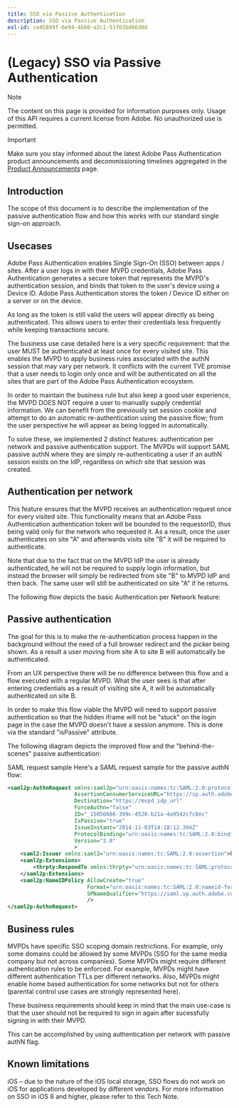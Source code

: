 ```yaml
---
title: SSO via Passive Authentication
description: SSO via Passive Authentication
exl-id: ce45899f-6e94-4bb0-a2c1-51f03bd66d8d
---
```

# (Legacy) SSO via Passive Authentication

>[!NOTE]
>
>The content on this page is provided for information purposes only. Usage of this API requires a current license from Adobe. No unauthorized use is permitted.

>[!IMPORTANT]
>
> Make sure you stay informed about the latest Adobe Pass Authentication product announcements and decommissioning timelines aggregated in the [Product Announcements](/help/authentication/product-announcements.md) page.

## Introduction

The scope of this document is to describe the implementation of the passive authentication flow and how this works with our standard single sign-on approach.

## Usecases

Adobe Pass Authentication enables Single Sign-On (SSO) between apps / sites. After a user logs in with their MVPD credentials, Adobe Pass Authentication generates a secure token that represents the MVPD's authentication session, and binds that token to the user's device using a Device ID. Adobe Pass Authentication stores the token / Device ID either on a server or on the device.

As long as the token is still valid the users will appear directly as being authenticated. This allows users to enter their credentials less frequently while keeping transactions secure.

 

The business use case detailed here is a very specific requirement: that the user MUST be authenticated at least once for every visited site. This enables the MVPD to apply business rules associated with the authN session that may vary per network. It conflicts with the current TVE promise that a user needs to login only once and will be authenticated on all the sites that are part of the Adobe Pass Authentication ecosystem.

 

In order to maintain the business rule but also keep a good user experience, the MVPD DOES NOT require a user to manually supply credential information. We can benefit from the previously set session cookie and attempt to do an automatic re-authentication using the passive flow; from the user perspective he will appear as being logged in automatically.

 

To solve these, we implemented 2 distinct features: authentication per network and passive authentication support. The MVPDs will support SAML passive authN where they are simply re-authenticating a user if an authN session exists on the IdP, regardless on which site that session was created.

 

## Authentication per network

This feature ensures that the MVPD receives an authentication request once for every visited site. This functionality means that an Adobe Pass Authentication authentication token will be bounded to the requestorID, thus being valid only for the network who requested it. As a result, once the user authenticates on site "A" and afterwards visits site "B" it will be required to authenticate.

 

Note that due to the fact that on the MVPD IdP the user is already authenticated, he will not be required to supply login information, but instead the browser will simply be redirected from site "B" to MVPD IdP and then back. The same user will still be authenticated on site "A" if he returns.

 

The following flow depicts the basic Authentication per Network feature:



 

## Passive authentication

The goal for this is to make the re-authentication process happen in the background without the need of a full browser redirect and the picker being shown. As a result a user moving from site A to site B will automatically be authenticated.

 

From an UX perspective there will be no difference between this flow and a flow executed with a regular MVPD. What the user sees is that after entering credentials as a result of visiting site A, it will be automatically authenticated on site B. 

 

In order to make this flow viable the MVPD will need to support passive authentication so that the hidden iframe will not be "stuck" on the login page in the case the MVPD doesn't have a session anymore. This is done via the standard "isPassive" attribute.

 

The following diagram depicts the improved flow and the "behind-the-scenes" passive authentication:



 

SAML request sample
Here's a SAML request sample for the passive authN flow:

 
```xml
<saml2p:AuthnRequest xmlns:saml2p="urn:oasis:names:tc:SAML:2.0:protocol"
                     AssertionConsumerServiceURL="https://sp.auth.adobe.com/sp/saml/SAMLAssertionConsumer"
                     Destination="https://mvpd_idp_url"
                     ForceAuthn="false"
                     ID="_15056686-399c-4528-b21a-4a9542cfc8ec"
                     IsPassive="true"
                     IssueInstant="2014-11-03T14:18:12.394Z"
                     ProtocolBinding="urn:oasis:names:tc:SAML:2.0:bindings:HTTP-POST"
                     Version="2.0"
                     >
    <saml2:Issuer xmlns:saml2="urn:oasis:names:tc:SAML:2.0:assertion">https://saml.sp.auth.adobe.com </saml2:Issuer>
    <saml2p:Extensions>
        <thrpty:RespondTo xmlns:thrpty="urn:oasis:names:tc:SAML:protocol:ext:third-party">https://saml.sp.auth.adobe.com</thrpty:RespondTo>
    </saml2p:Extensions>
    <saml2p:NameIDPolicy AllowCreate="true"
                         Format="urn:oasis:names:tc:SAML:2.0:nameid-format:transient"
                         SPNameQualifier="https://saml.sp.auth.adobe.com"
                         />
</saml2p:AuthnRequest>
``` 

## Business rules

MVPDs have specific SSO scoping domain restrictions. For example, only some domains could be allowed by some MVPDs (SSO for the same media company but not across companies).
Some MVPDs might require different authentication rules to be enforced. For example, MVPDs might have different authentication TTLs per different networks. Also, MVPDs might enable home based authentication for some networks but not for others (parental control use cases are strongly represented here).
 

These business requirements should keep in mind that the main use-case is that the user should not be required to sign in again after sucessfully signing in with their MVPD.

This can be accomplished by using authentication per network with passive authN flag. 

 

## Known limitations

iOS – due to the nature of the iOS local storage, SSO flows do not work on iOS for applications developed by different vendors. For more information on SSO in iOS 8 and higher, please refer to this Tech Note.   

 
<!--
>[!RELATEDINFORMATION]
>* Single Sign-On on iOS
>* SSO on iOS when using the Adobe Pass Authentication Access Enabler
-->
